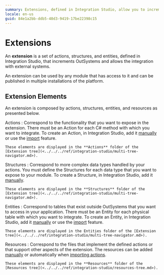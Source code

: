 ```yaml
---
summary: Extensions, defined in Integration Studio, allow you to increment OutSystems functionality and integrate with external systems.
locale: en-us
guid: 84e1a2bb-ddb5-40d3-9419-17be22398c15
---
```


# Extensions

An **extension** is a set of actions, structures, and entities, defined in Integration Studio, that increments OutSystems and allows the integration with external systems.

An extension can be used by any module that has access to it and can be published in multiple installations of the platform.


## Extension Elements

An extension is composed by actions, structures, entities, and resources as presented below.

Actions
:   Correspond to the functionality that you want to expose in the extension. There must be an Action for each C# method with which you want to integrate. To create an Action, in Integration Studio, add it [manually](<../managing-extensions/action-add.md>) or use the [import](<../managing-extensions/net-assembly-import-action.md>) feature.

    These elements are displayed in the **Actions** folder of the [Extension tree](<../../../ref/integration-studio/multi-tree-navigator.md>).

Structures
:   Correspond to more complex data types handled by your actions. You must define the Structures for each data type that you want to expose to your module. To create a Structure, in Integration Studio, add it [manually](<../managing-extensions/structure-define.md>).

    These elements are displayed in the **Structures** folder of the [Extension tree](<../../../ref/integration-studio/multi-tree-navigator.md>).

Entities
:   Correspond to tables that exist outside OutSystems that you want to access in your application. There must be an Entity for each physical table with which you want to integrate. To create an Entity, in Integration Studio, add it [manually](<../managing-extensions/entity-add.md>) or use the [import](<../managing-extensions/entity-import-from-database.md>) feature.

    These elements are displayed in the Entities folder of the [Extension tree](<../../../ref/integration-studio/multi-tree-navigator.md>).

Resources
:   Correspond to the files that implement the defined actions or that support other aspects of the extension. The resources can be added [manually](<../managing-extensions/resource-define.md>) or automatically when [importing actions](<../managing-extensions/net-assembly-import-action.md>).

    These elements are displayed in the **Resources** folder of the [Resources tree](<../../../ref/integration-studio/resources-tree.md>).
